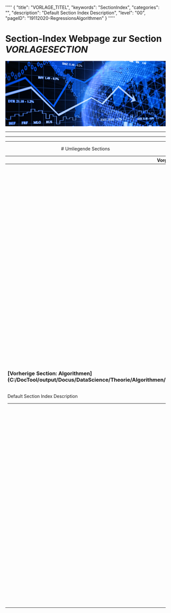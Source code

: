 '''''
{
"title": "VORLAGE_TITEL",
"keywords": "SectionIndex",
"categories": "",
"description": "Default Section Index Description",
"level": "00",
"pageID": "19112020-RegressionsAlgorithmen"
}
'''''


<h1>Section-Index Webpage zur Section <i>VORLAGESECTION</i></h1>

![Regression-Banner](imgs/2020-11-19-09-17-01.png)

<center><hr><hr><hr> # Umliegende Sections
 </h2><br><table><thead> <tr> <th><center>Vorgelagerte Section</center></th> <th><center>Nachgelagerte Section</center></th></tr></thead><tbody><tr><td><h3>[Vorherige Section: Algorithmen](C:/DocTool/output/Docus/DataScience/Theorie/Algorithmen/SectionIndex_DocTooloutputDocusDataScienceTheorieAlgorithmen.html)</h3><br>Default Section Index Description<hr></td><td><h3>[Nachfolgende Section:</h3><h2><br> 00_OLS</h2>](C:/DocTool/output/Docus/DataScience/Theorie/Algorithmen/Regression/00_OLS/SectionIndex_DocTooloutputDocusDataScienceTheorieAlgorithmenRegression00_OLS.html)<br>Default Section Index Description<hr><h3>[Nachfolgende Section:</h3><h2><br> 02_PolynominaleRegression</h2>](C:/DocTool/output/Docus/DataScience/Theorie/Algorithmen/Regression/02_PolynominaleRegression/SectionIndex_DocTooloutputDocusDataScienceTheorieAlgorithmenRegression02_PolynominaleRegression.html)<br>Default Section Index Description<hr><h3>[Nachfolgende Section:</h3><h2><br> 04_LassoRegression</h2>](C:/DocTool/output/Docus/DataScience/Theorie/Algorithmen/Regression/04_LassoRegression/SectionIndex_DocTooloutputDocusDataScienceTheorieAlgorithmenRegression04_LassoRegression.html)<br>Default Section Index Description<hr><h3>[Nachfolgende Section:</h3><h2><br> 100_NN</h2>](C:/DocTool/output/Docus/DataScience/Theorie/Algorithmen/Regression/100_NN/SectionIndex_DocTooloutputDocusDataScienceTheorieAlgorithmenRegression100_NN.html)<br>Default Section Index Description<hr><h3>[Nachfolgende Section:</h3><h2><br> 10_DecisionTree-Regression</h2>](C:/DocTool/output/Docus/DataScience/Theorie/Algorithmen/Regression/10_DecisionTree-Regression/SectionIndex_DocTooloutputDocusDataScienceTheorieAlgorithmenRegression10_DecisionTree-Regression.html)<br>Default Section Index Description<hr><h3>[Nachfolgende Section:</h3><h2><br> 20_RandomForrest-Regression</h2>](C:/DocTool/output/Docus/DataScience/Theorie/Algorithmen/Regression/20_RandomForrest-Regression/SectionIndex_DocTooloutputDocusDataScienceTheorieAlgorithmenRegression20_RandomForrest-Regression.html)<br>Default Section Index Description<hr><h3>[Nachfolgende Section:</h3><h2><br> 30_SVM</h2>](C:/DocTool/output/Docus/DataScience/Theorie/Algorithmen/Regression/30_SVM/SectionIndex_DocTooloutputDocusDataScienceTheorieAlgorithmenRegression30_SVM.html)<br>Default Section Index Description<hr></td></tr></tbody></table>